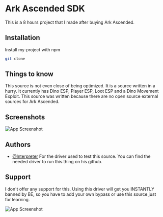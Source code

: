 
# Ark Ascended SDK

This is a 8 hours project that I made after buying Ark Ascended.


## Installation

Install my-project with npm

```bash
git clone
```
    
## Things to know

This source is not even close of being optimized. It is a source written in a hurry. It currently has Dino ESP, Player ESP, Loot ESP and a Dino Movement Exploit.
This source was written because there are no open source external sources for Ark Ascended.

## Screenshots

![App Screenshot](https://cdn.discordapp.com/attachments/1320004380375908416/1332005345190608938/image.png?ex=6793ae25&is=67925ca5&hm=bae3adb8d07ffb7b9ae190b78989cd8988612e986cc5501e4591537a2b8678b9&)




## Authors

- [@Interpreter](https://github.com/paidtoomuch/hv.sol-fortnite/tree/main/fortnite-driver)
For the driver used to test this source. You can find the needed driver to run this thing on his github.


## Support

I don't offer any support for this. Using this driver will get you INSTANTLY banned by BE, so you have to add your own bypass or use this source just for learning.

![App Screenshot](https://cdn.discordapp.com/attachments/1320004380375908416/1332005477659312252/image.png?ex=6793ae45&is=67925cc5&hm=a77c8c6cd15e84304b1a0e8239fa1ec63d304909526a55d99ca2120c0c1cbf44&)